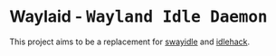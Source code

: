 # Waylaid - <tt><b color=orange>Wayla</b>nd <b color=orange>I</b>dle <b color=orange>D</b>aemon</tt>

This project aims to be a replacement for [swayidle] and [idlehack].

[swayidle]: https://github.com/swaywm/swayidle
[idlehack]: https://github.com/loops/idlehack
